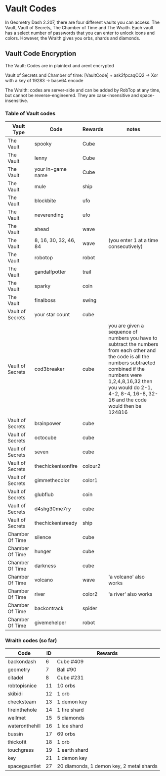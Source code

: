 # Vault Codes

In Geometry Dash 2.207, there are four different vaults you can access. The Vault, Vault of Secrets, The Chamber of Time and The Wraith. Each vault has a select number of passwords that you can enter to unlock icons and colors. However, the Wraith gives you orbs, shards and diamonds.

## Vault Code Encryption

The Vault: Codes are in plaintext and arent encrypted

Vault of Secrets and Chamber of time: [VaultCode] + ask2fpcaqCQ2 -> Xor with a key of 19283 -> base64 encode

The Wraith: codes are server-side and can be added by RobTop at any time, but cannot be reverse-engineered. They are case-insensitive and space-insensitive.

### Table of Vault codes

| Vault Type |       Code     | Rewards | notes |
|------------|----------------|---------|-------|
| The Vault  |       spooky   | Cube
| The Vault  |       lenny   | Cube
| The Vault  |       your in-game name   | Cube
| The Vault  |       mule   | ship
| The Vault  |       blockbite   | ufo
| The Vault  |       neverending   | ufo
| The Vault  |       ahead   | wave
| The Vault  |       8, 16, 30, 32, 46, 84 | wave | (you enter 1 at a time consecutively)
| The Vault  |       robotop   | robot
| The Vault  |       gandalfpotter   | trail
| The Vault  |       sparky   | coin
| The Vault  | finalboss | swing
| Vault of Secrets | your star count   | cube
| Vault of Secrets | cod3breaker   | cube | you are given a sequence of numbers you have to subtract the numbers from each other and the code is all the numbers subtracted combined if the numbers were 1,2,4,8,16,32 then you would do 2-1, 4-2, 8-4, 16-8, 32-16 and the code would then be 124816
| Vault of Secrets | brainpower   | cube
| Vault of Secrets | octocube   | cube
| Vault of Secrets | seven   | cube
| Vault of Secrets | thechickenisonfire   | colour2
| Vault of Secrets | gimmethecolor   | color1
| Vault of Secrets | glubflub   | coin
| Vault of Secrets | d4shg30me7ry | cube
| Vault of Secrets | thechickenisready | ship
| Chamber Of Time  | silence | cube 
| Chamber Of Time  | hunger | cube 
| Chamber Of Time  | darkness | cube 
| Chamber Of Time  | volcano | wave | 'a volcano' also works
| Chamber Of Time  | river | color2 | 'a river' also works
| Chamber Of Time  | backontrack | spider
| Chamber Of Time  | givemehelper | robot

### Wraith codes (so far)

| Code           | ID | Rewards        |
|----------------|----|----------------|
| backondash     | 6  | Cube #409      |
| geometry       | 7  | Ball #90       |
| citadel        | 8  | Cube #231      |
| robtopisnice   | 11 | 10 orbs        |
| skibidi        | 12 | 1 orb          |
| checksteam     | 13 | 1 demon key    |
| fireinthehole  | 14 | 1 fire shard   |
| wellmet        | 15 | 5 diamonds     |
| wateronthehill | 16 | 1 ice shard    |
| bussin         | 17 | 69 orbs        |
| thickofit      | 18 | 1 orb          |
| touchgrass     | 19 | 1 earth shard  |
| key            | 21 | 1 demon key    |
| spacegauntlet  | 27 | 20 diamonds, 1 demon key, 2 metal shards |
